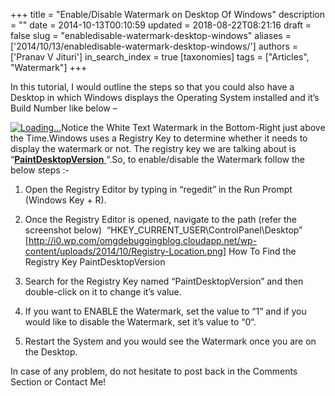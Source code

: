 +++
title = "Enable/Disable Watermark on Desktop Of Windows"
description = ""
date = 2014-10-13T00:10:59
updated = 2018-08-22T08:21:16
draft = false
slug = "enabledisable-watermark-desktop-windows"
aliases = ['2014/10/13/enabledisable-watermark-desktop-windows/']
authors = ['Pranav V Jituri']
in_search_index = true
[taxonomies]
tags = ["Articles", "Watermark"]
+++


In this tutorial, I would outline the steps so that you could also have a
Desktop in which Windows displays the Operating System installed and it’s Build
Number like below –

[![Loading...](http://i1.wp.com/omgdebuggingblog.cloudapp.net/wp-content/uploads/2014/10/Desktop-Screenshot-1024x575.png?resize=730%2C409)](http://i2.wp.com/omgdebuggingblog.cloudapp.net/wp-content/uploads/2014/10/Desktop-Screenshot.png)Notice
the White Text Watermark in the Bottom-Right just above the Time.Windows uses a
Registry Key to determine whether it needs to display the watermark or not. The
registry key we are talking about is “[**PaintDesktopVersion**
](http://technet.microsoft.com/en-us/library/cc782257(v=ws.10).aspx)“.So, to
enable/disable the Watermark follow the below steps :-

 1. Open the Registry Editor by typing in “regedit” in the Run Prompt (Windows
    Key + R).
 2. Once the Registry Editor is opened, navigate to the path (refer the
    screenshot below)  “HKEY_CURRENT_USER\ControlPanel\Desktop” 
    [http://i0.wp.com/omgdebuggingblog.cloudapp.net/wp-content/uploads/2014/10/Registry-Location.png]
    How To Find the Registry Key PaintDesktopVersion

3. Search for the Registry Key named “PaintDesktopVersion” and then double-click
on it to change it’s value.
4. If you want to ENABLE the Watermark, set the value to “1” and if you would
like to disable the Watermark, set it’s value to “0“.
5. Restart the System and you would see the Watermark once you are on the
Desktop.

In case of any problem, do not hesitate to post back in the Comments Section or
Contact Me!